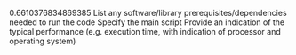0.6610376834869385
List any software/library prerequisites/dependencies needed to run the code
Specify the main script
Provide an indication of the typical performance (e.g. execution time, with indication of processor and operating system)
